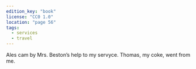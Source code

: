 ```yaml
---
edition_key: "book"
license: "CC0 1.0"
location: "page 56"
tags:
  - services
  - travel
---
```

Ales cam by Mrs. Beston’s help to my
servyce. Thomas, my coke, went from me.
